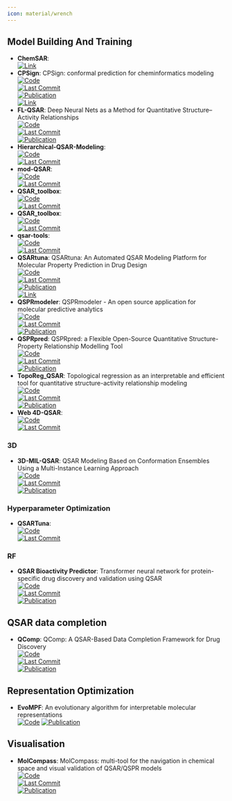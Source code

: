 ```yaml
---
icon: material/wrench
---
```



## **Model Building And Training**
- **ChemSAR**:   
	[![Link](https://img.shields.io/badge/Link-online-brightgreen?style=for-the-badge&logo=cachet&logoColor=65FF8F)](http://chemsar.scbdd.com/)  
- **CPSign**: CPSign: conformal prediction for cheminformatics modeling  
	[![Code](https://img.shields.io/github/stars/arosbio/cpsign?style=for-the-badge&logo=github)](https://github.com/arosbio/cpsign)  
	[![Last Commit](https://img.shields.io/github/last-commit/arosbio/cpsign?style=for-the-badge&logo=github)](https://github.com/arosbio/cpsign)  
	[![Publication](https://img.shields.io/badge/Publication-Citations:1-blue?style=for-the-badge&logo=bookstack)](https://doi.org/10.1186/s13321-024-00870-9)  
	[![Link](https://img.shields.io/badge/Link-online-brightgreen?style=for-the-badge&logo=cachet&logoColor=65FF8F)](https://cpsign.readthedocs.io/en/latest/index.html)  
- **FL-QSAR**: Deep Neural Nets as a Method for Quantitative Structure–Activity Relationships  
	[![Code](https://img.shields.io/github/stars/bm2-lab/FL-QSAR?style=for-the-badge&logo=github)](https://github.com/bm2-lab/FL-QSAR)  
	[![Last Commit](https://img.shields.io/github/last-commit/bm2-lab/FL-QSAR?style=for-the-badge&logo=github)](https://github.com/bm2-lab/FL-QSAR)  
	[![Publication](https://img.shields.io/badge/Publication-Citations:861-blue?style=for-the-badge&logo=bookstack)](https://doi.org/10.1021/ci500747n)  
- **Hierarchical-QSAR-Modeling**:   
	[![Code](https://img.shields.io/github/stars/XinhaoLi74/Hierarchical-QSAR-Modeling?style=for-the-badge&logo=github)](https://github.com/XinhaoLi74/Hierarchical-QSAR-Modeling)  
	[![Last Commit](https://img.shields.io/github/last-commit/XinhaoLi74/Hierarchical-QSAR-Modeling?style=for-the-badge&logo=github)](https://github.com/XinhaoLi74/Hierarchical-QSAR-Modeling)  
- **mod-QSAR**:   
	[![Code](https://img.shields.io/github/stars/NikhilMukraj/mod-qsar?style=for-the-badge&logo=github)](https://github.com/NikhilMukraj/mod-qsar)  
	[![Last Commit](https://img.shields.io/github/last-commit/NikhilMukraj/mod-qsar?style=for-the-badge&logo=github)](https://github.com/NikhilMukraj/mod-qsar)  
- **QSAR_toolbox**:   
	[![Code](https://img.shields.io/github/stars/iwatobipen/QSAR_TOOLBOX?style=for-the-badge&logo=github)](https://github.com/iwatobipen/QSAR_TOOLBOX)  
	[![Last Commit](https://img.shields.io/github/last-commit/iwatobipen/QSAR_TOOLBOX?style=for-the-badge&logo=github)](https://github.com/iwatobipen/QSAR_TOOLBOX)  
- **QSAR_toolbox**:   
	[![Code](https://img.shields.io/github/stars/iwatobipen/QSAR_TOOLBOX?style=for-the-badge&logo=github)](https://github.com/iwatobipen/QSAR_TOOLBOX)  
	[![Last Commit](https://img.shields.io/github/last-commit/iwatobipen/QSAR_TOOLBOX?style=for-the-badge&logo=github)](https://github.com/iwatobipen/QSAR_TOOLBOX)  
- **qsar-tools**:   
	[![Code](https://img.shields.io/github/stars/dkoes/qsar-tools?style=for-the-badge&logo=github)](https://github.com/dkoes/qsar-tools)  
	[![Last Commit](https://img.shields.io/github/last-commit/dkoes/qsar-tools?style=for-the-badge&logo=github)](https://github.com/dkoes/qsar-tools)  
- **QSARtuna**: QSARtuna: An Automated QSAR Modeling Platform for Molecular Property Prediction in Drug Design  
	[![Code](https://img.shields.io/github/stars/MolecularAI/QSARtuna?style=for-the-badge&logo=github)](https://github.com/MolecularAI/QSARtuna/tree/master)  
	[![Last Commit](https://img.shields.io/github/last-commit/MolecularAI/QSARtuna?style=for-the-badge&logo=github)](https://github.com/MolecularAI/QSARtuna/tree/master)  
	[![Publication](https://img.shields.io/badge/Publication-Citations:2-blue?style=for-the-badge&logo=bookstack)](https://doi.org/10.1021/acs.jcim.4c00457)  
	[![Link](https://img.shields.io/badge/Link-online-brightgreen?style=for-the-badge&logo=cachet&logoColor=65FF8F)](https://molecularai.github.io/QSARtuna/)  
- **QSPRmodeler**: QSPRmodeler - An open source application for molecular predictive analytics  
	[![Code](https://img.shields.io/github/stars/rafalbachorz/qsprmodeler?style=for-the-badge&logo=github)](https://github.com/rafalbachorz/qsprmodeler)  
	[![Last Commit](https://img.shields.io/github/last-commit/rafalbachorz/qsprmodeler?style=for-the-badge&logo=github)](https://github.com/rafalbachorz/qsprmodeler)  
	[![Publication](https://img.shields.io/badge/Publication-Citations:0-blue?style=for-the-badge&logo=bookstack)](https://doi.org/10.3389/fbinf.2024.1441024)  
- **QSPRpred**: QSPRpred: a Flexible Open-Source Quantitative Structure-Property Relationship Modelling Tool  
	[![Code](https://img.shields.io/github/stars/CDDLeiden/QSPRpred?style=for-the-badge&logo=github)](https://github.com/CDDLeiden/QSPRpred)  
	[![Last Commit](https://img.shields.io/github/last-commit/CDDLeiden/QSPRpred?style=for-the-badge&logo=github)](https://github.com/CDDLeiden/QSPRpred)  
	[![Publication](https://img.shields.io/badge/Publication-Citations:3-blue?style=for-the-badge&logo=bookstack)](https://doi.org/10.1016/j.tox.2006.11.039)  
- **TopoReg_QSAR**: Topological regression as an interpretable and efficient tool for quantitative structure-activity relationship modeling  
	[![Code](https://img.shields.io/github/stars/Ribosome25/TopoReg_QSAR?style=for-the-badge&logo=github)](https://github.com/Ribosome25/TopoReg_QSAR)  
	[![Last Commit](https://img.shields.io/github/last-commit/Ribosome25/TopoReg_QSAR?style=for-the-badge&logo=github)](https://github.com/Ribosome25/TopoReg_QSAR)  
	[![Publication](https://img.shields.io/badge/Publication-Citations:0-blue?style=for-the-badge&logo=bookstack)](https://doi.org/10.1038/s41467-024-49372-0)  
- **Web 4D-QSAR**:   
	[![Code](https://img.shields.io/github/stars/rougeth/Web-4D-QSAR?style=for-the-badge&logo=github)](https://github.com/rougeth/Web-4D-QSAR)  
	[![Last Commit](https://img.shields.io/github/last-commit/rougeth/Web-4D-QSAR?style=for-the-badge&logo=github)](https://github.com/rougeth/Web-4D-QSAR)  
### **3D**
- **3D-MIL-QSAR**: QSAR Modeling Based on Conformation Ensembles Using a Multi-Instance Learning Approach  
	[![Code](https://img.shields.io/github/stars/cimm-kzn/3D-MIL-QSAR?style=for-the-badge&logo=github)](https://github.com/cimm-kzn/3D-MIL-QSAR)  
	[![Last Commit](https://img.shields.io/github/last-commit/cimm-kzn/3D-MIL-QSAR?style=for-the-badge&logo=github)](https://github.com/cimm-kzn/3D-MIL-QSAR)  
	[![Publication](https://img.shields.io/badge/Publication-Citations:19-blue?style=for-the-badge&logo=bookstack)](https://doi.org/10.1021/acs.jcim.1c00692)  
### **Hyperparameter Optimization**
- **QSARTuna**:   
	[![Code](https://img.shields.io/github/stars/MolecularAI/QSARtuna?style=for-the-badge&logo=github)](https://github.com/MolecularAI/QSARtuna)  
	[![Last Commit](https://img.shields.io/github/last-commit/MolecularAI/QSARtuna?style=for-the-badge&logo=github)](https://github.com/MolecularAI/QSARtuna)  
### **RF**
- **QSAR Bioactivity Predictor**: Transformer neural network for protein-specific drug discovery and validation using QSAR  
	[![Code](https://img.shields.io/github/stars/AtilMohAmine/QSAR-Bioactivity-Predictor?style=for-the-badge&logo=github)](https://github.com/AtilMohAmine/QSAR-Bioactivity-Predictor)  
	[![Last Commit](https://img.shields.io/github/last-commit/AtilMohAmine/QSAR-Bioactivity-Predictor?style=for-the-badge&logo=github)](https://github.com/AtilMohAmine/QSAR-Bioactivity-Predictor)  
	[![Publication](https://img.shields.io/badge/Publication-Citations:0-blue?style=for-the-badge&logo=bookstack)](https://doi.org/10.1007/s42485-023-00124-6)  

## **QSAR data completion**
- **QComp**: QComp: A QSAR-Based Data Completion Framework for Drug Discovery  
	[![Code](https://img.shields.io/github/stars/iceplussss/QSAR-Complete?style=for-the-badge&logo=github)](https://github.com/iceplussss/QSAR-Complete)  
	[![Last Commit](https://img.shields.io/github/last-commit/iceplussss/QSAR-Complete?style=for-the-badge&logo=github)](https://github.com/iceplussss/QSAR-Complete)  
	[![Publication](https://img.shields.io/badge/Publication-Citations:276-blue?style=for-the-badge&logo=bookstack)](https://doi.org/10.1016/s1359-6446(97)01079-9)  

## **Representation Optimization**
- **EvoMPF**: An evolutionary algorithm for interpretable molecular representations  
	[![Code](https://img.shields.io/badge/Code)](https://zivgitlab.uni-muenster.de/ag-glorius/published-paper/evompf)
	[![Publication](https://img.shields.io/badge/Publication-Citations:2-blue?style=for-the-badge&logo=bookstack)](https://doi.org/10.1016/j.chempr.2024.02.004)  

## **Visualisation**
- **MolCompass**: MolCompass: multi-tool for the navigation in chemical space and visual validation of QSAR/QSPR models  
	[![Code](https://img.shields.io/github/stars/sergsb/molcomplib?style=for-the-badge&logo=github)](https://github.com/sergsb/molcomplib)  
	[![Last Commit](https://img.shields.io/github/last-commit/sergsb/molcomplib?style=for-the-badge&logo=github)](https://github.com/sergsb/molcomplib)  
	[![Publication](https://img.shields.io/badge/Publication-Citations:0-blue?style=for-the-badge&logo=bookstack)](https://doi.org/10.1186/s13321-024-00888-z)  
